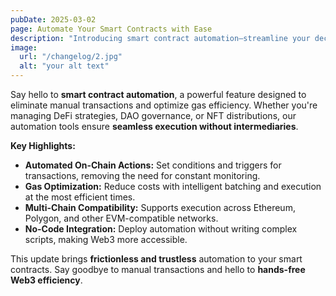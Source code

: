 ```yaml
---
pubDate: 2025-03-02
page: Automate Your Smart Contracts with Ease
description: "Introducing smart contract automation—streamline your decentralized workflows with automated execution and gas-optimized transactions. Take full control of your on-chain operations with next-gen efficiency."
image:
  url: "/changelog/2.jpg"
  alt: "your alt text"
---
```


Say hello to **smart contract automation**, a powerful feature designed to eliminate manual transactions and optimize gas efficiency. Whether you're managing DeFi strategies, DAO governance, or NFT distributions, our automation tools ensure **seamless execution without intermediaries**.

**Key Highlights:**

- **Automated On-Chain Actions:** Set conditions and triggers for transactions, removing the need for constant monitoring.
- **Gas Optimization:** Reduce costs with intelligent batching and execution at the most efficient times.
- **Multi-Chain Compatibility:** Supports execution across Ethereum, Polygon, and other EVM-compatible networks.
- **No-Code Integration:** Deploy automation without writing complex scripts, making Web3 more accessible.

This update brings **frictionless and trustless** automation to your smart contracts. Say goodbye to manual transactions and hello to **hands-free Web3 efficiency**.

